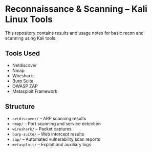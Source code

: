 # Reconnaissance & Scanning – Kali Linux Tools

This repository contains results and usage notes for basic recon and scanning using Kali tools.

## Tools Used
- Netdiscover
- Nmap
- Wireshark
- Burp Suite
- OWASP ZAP
- Metasploit Framework

## Structure
- `netdiscover/` – ARP scanning results
- `nmap/` – Port scanning and service detection
- `wireshark/` – Packet captures
- `burp-suite/` – Web intercept results
- `zap/` – Automated vulnerability scan reports
- `metasploit/` – Exploit and auxiliary logs
